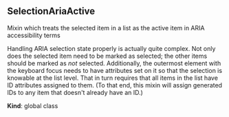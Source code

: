 <a name="SelectionAriaActive"></a>
## SelectionAriaActive
Mixin which treats the selected item in a list as the active item
in ARIA accessibility terms

Handling ARIA selection state properly is actually quite complex. Not only
does the selected item need to be marked as selected; the other items should
be marked as *not* selected. Additionally, the outermost element with the
keyboard focus needs to have attributes set on it so that the selection is
knowable at the list level. That in turn requires that all items in the list
have ID attributes assigned to them. (To that end, this mixin will assign
generated IDs to any item that doesn't already have an ID.)

**Kind**: global class  
